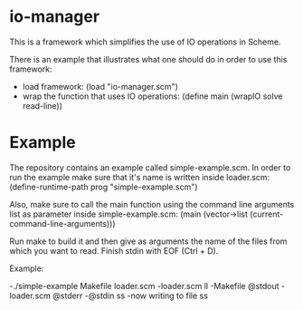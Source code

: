 io-manager
==========

This is a framework which simplifies the use of IO operations in Scheme.

There is an example that illustrates what one should do in order to use this framework:

- load framework: (load "io-manager.scm")
- wrap the function that uses IO operations: (define main (wrapIO solve read-line))


Example
=======

The repository contains an example called simple-example.scm. 
In order to run the example make sure that it's name is written inside loader.scm:
(define-runtime-path prog "simple-example.scm")

Also, make sure to call the main function using the command line arguments list as 
parameter inside simple-example.scm: 
(main (vector->list (current-command-line-arguments)))

Run make to build it and then give as arguments the name of the files from which you want 
to read. Finish stdin with EOF (Ctrl + D).

Example:

-./simple-example Makefile loader.scm 
-loader.scm ll 
-Makefile @stdout
-loader.scm @stderr
-@stdin ss
-now writing to file ss

